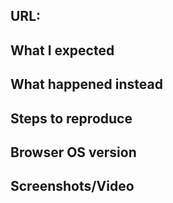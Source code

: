 <!--
Thank you for contributing to Calypso!

Docs & troubleshooting:
=======================
https://github.com/Automattic/wp-calypso/blob/master/CONTRIBUTING.md
https://github.com/Automattic/wp-calypso/blob/master/docs/troubleshooting.md

Think you found a bug?
======================
Use the template below to log a new bug. If you want to prefix the title with a “Question:”, “Bug:”, or the general area of the application, that would be helpful, but by no means mandatory. If you have write access, add the appropriate labels.

Have a feature request?
=======================
If you want to prefix the title with “Question:”, “Feature Request:”, or the general area of the application, that would be helpful. For example, "Editor: add ability to choose from most popular tags" would make a great title.
-->

<!-- BUG TEMPLATE -->
## URL:

## What I expected

## What happened instead

## Steps to reproduce

## Browser OS version

## Screenshots/Video